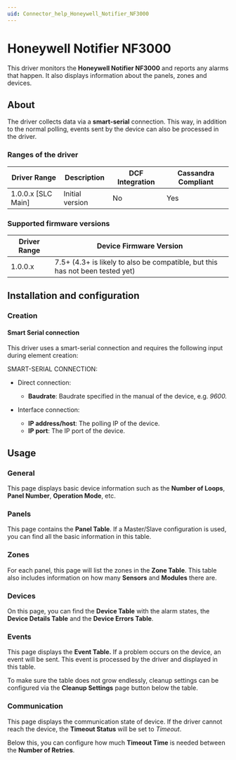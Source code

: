 ```yaml
---
uid: Connector_help_Honeywell_Notifier_NF3000
---
```


# Honeywell Notifier NF3000

This driver monitors the **Honeywell Notifier NF3000** and reports any alarms that happen. It also displays information about the panels, zones and devices.

## About

The driver collects data via a **smart-serial** connection. This way, in addition to the normal polling, events sent by the device can also be processed in the driver.

### Ranges of the driver

| **Driver Range**     | **Description** | **DCF Integration** | **Cassandra Compliant** |
|----------------------|-----------------|---------------------|-------------------------|
| 1.0.0.x \[SLC Main\] | Initial version | No                  | Yes                     |

### Supported firmware versions

| **Driver Range** | **Device Firmware Version**                                                   |
|------------------|-------------------------------------------------------------------------------|
| 1.0.0.x          | 7.5+ (4.3+ is likely to also be compatible, but this has not been tested yet) |

## Installation and configuration

### Creation

#### Smart Serial connection

This driver uses a smart-serial connection and requires the following input during element creation:

SMART-SERIAL CONNECTION:

- Direct connection:

  - **Baudrate**: Baudrate specified in the manual of the device, e.g. *9600.*

- Interface connection:

  - **IP address/host**: The polling IP of the device.
  - **IP port**: The IP port of the device.

## Usage

### General

This page displays basic device information such as the **Number of Loops**, **Panel Number**, **Operation Mode**, etc.

### Panels

This page contains the **Panel Table**. If a Master/Slave configuration is used, you can find all the basic information in this table.

### Zones

For each panel, this page will list the zones in the **Zone Table**. This table also includes information on how many **Sensors** and **Modules** there are.

### Devices

On this page, you can find the **Device Table** with the alarm states, the **Device Details Table** and the **Device Errors Table**.

### Events

This page displays the **Event Table.** If a problem occurs on the device, an event will be sent. This event is processed by the driver and displayed in this table.

To make sure the table does not grow endlessly, cleanup settings can be configured via the **Cleanup Settings** page button below the table.

### Communication

This page displays the communication state of device. If the driver cannot reach the device, the **Timeout Status** will be set to *Timeout*.

Below this, you can configure how much **Timeout Time** is needed between the **Number of Retries**.
